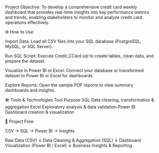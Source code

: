 Project Objective:
To develop a comprehensive credit card weekly dashboard that provides real-time insights into key performance metrics and trends, enabling stakeholders to monitor and analyze credit card operations effectively.


⚙️ How to Use

Import Data:
Load all CSV files into your SQL database (PostgreSQL, MySQL, or SQL Server).

Run SQL Script:
Execute Credit_CCard.sql to create tables, clean data, and prepare the dataset.

Visualize in Power BI or Excel:
Connect your database or transformed dataset to Power BI or Excel for dashboards.

Explore Reports:
Open the sample PDF reports to view summary dashboards and insights.

🛠️ Tools & Technologies
Tool	Purpose
SQL	Data cleaning, transformation & aggregation
Excel	Exploratory analysis & data validation
Power BI	Dashboard creation & visualization

🧩 Project Flow



CSV → SQL → Power BI → Insights

Raw Data (CSV)
     ↓
Data Cleaning & Aggregation (SQL)
     ↓
Dashboard Visualization (Power BI / Excel)
     ↓
Business Insights & Reporting

